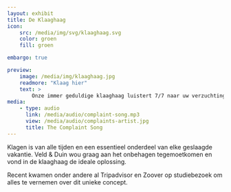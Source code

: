 ```yaml
---
layout: exhibit
title: De Klaaghaag
icon: 
    src: /media/img/svg/klaaghaag.svg
    color: groen
    fill: groen

embargo: true

preview: 
    image: /media/img/klaaghaag.jpg
    readmore: "Klaag hier"
    text: >
        Onze immer geduldige klaaghaag luistert 7/7 naar uw verzuchtingen.
media:
    - type: audio
      link: /media/audio/complaint-song.mp3
      view: /media/audio/complaints-artist.jpg
      title: The Complaint Song
---
```


Klagen is van alle tijden en een essentieel onderdeel van elke geslaagde vakantie. Veld & Duin wou graag aan het onbehagen tegemoetkomen en vond in de klaaghaag de ideale oplossing.

Recent kwamen onder andere al Tripadvisor en Zoover op studiebezoek om alles te vernemen over dit unieke concept.
